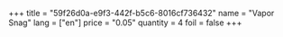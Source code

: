 +++
title = "59f26d0a-e9f3-442f-b5c6-8016cf736432"
name = "Vapor Snag"
lang = ["en"]
price = "0.05"
quantity = 4
foil = false
+++

